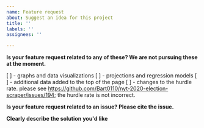 ```yaml
---
name: Feature request
about: Suggest an idea for this project
title: ''
labels: ''
assignees: ''

---
```


**Is your feature request related to any of these? We are not pursuing these at the moment.**

[ ] - graphs and data visualizations
[ ] - projections and regression models
[ ] - additional data added to the top of the page
[ ] - changes to the hurdle rate. please see https://github.com/Bart0110/nyt-2020-election-scraper/issues/194; the hurdle rate is not incorrect.

**Is your feature request related to an issue? Please cite the issue.**

**Clearly describe the solution you'd like**

